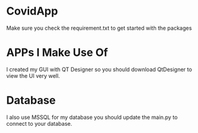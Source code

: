 # CovidApp

Make sure you check the requirement.txt to get started with the packages 

# APPs I Make Use Of
I created my GUI with QT Designer so you should download QtDesigner to view the UI very well.

# Database
I also use MSSQL for my database you should update the main.py to connect to your database.
